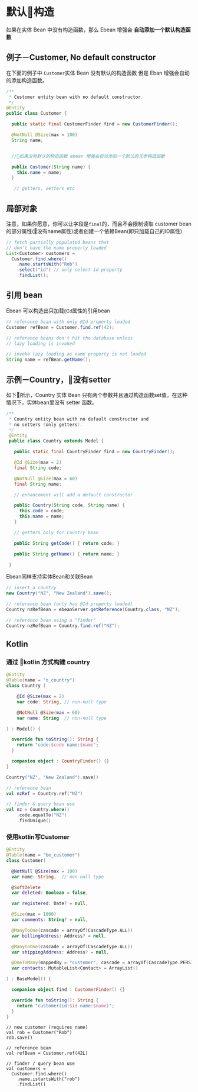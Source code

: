 # 默认构造

如果在实体 Bean 中没有构造函数，那么 Ebean 增强会 **自动添加一个默认构造函数**

## 例子－Customer, No default constructor

在下面的例子中 `Customer`实体 Bean 没有默认的构造函数 但是 Eban 增强会自动的添加构造函数。

```java
/**
 * Customer entity bean with no default constructor.
 */
@Entity
public class Customer {

  public static final CustomerFinder find = new CustomerFinder();

  @NotNull @Size(max = 100)
  String name;


  //如果没有默认的构造函数 ebean 增强会自动添加一个默认的无参构造函数

  public Customer(String name) {
    this.name = name;
  }

   // getters, setters etc
```

## 局部对象

注意，如果你愿意，你可以让字段是`final`的，而且不会限制读取 customer bean 的部分属性(没有name属性)或者创建一个依赖Bean(即只加载自己的ID属性)

```java
// fetch partially populated beans that
// don't have the name property loaded
List<Customer> customers =
  Customer.find.where()
    .name.startsWith("Rob")
    .select("id") // only select id property
    .findList();
```

## 引用 bean

Ebean 可以构造出只加载`@Id`属性的引用bean

```java
// reference bean with only @Id property loaded
Customer refBean = Customer.find.ref(42);

// reference beans don't hit the database unless
// lazy loading is invoked

// invoke lazy loading as name property is not loaded
String name = refBean.getName();
```

## 示例－Country，没有setter

如下所示，Country 实体 Bean 只有两个参数并且通过构造函数set值，在这种情况下，实体bean里没有 setter 函数。

```java
/**
 * Country entity bean with no default constructor and
 * no setters (only getters).
 */
 @Entity
 public class Country extends Model {

   public static final CountryFinder find = new CountryFinder();

   @Id @Size(max = 2)
   final String code;

   @NotNull @Size(max = 60)
   final String name;

   // enhancement will add a default constructor

   public Country(String code, String name) {
     this.code = code;
     this.name = name;
   }

   // getters only for Country bean

   public String getCode() { return code; }

   public String getName() { return name; }

 }
```

Ebean同样支持实体Bean和关联Bean

```java
// insert a country
new Country("NZ", "New Zealand").save();

// reference bean (only has @Id property loaded)
Country nzRefBean = ebeanServer.getReference(Country.class, "NZ");

// reference bean using a "finder"
Country nzRefBean = Country.find.ref("NZ");
```

## Kotlin

### 通过 kotlin 方式构建 country

```kotlin
@Entity
@Table(name = "o_country")
class Country (

    @Id @Size(max = 2)
    var code: String, // non-null type

    @NotNull @Size(max = 60)
    var name: String  // non-null type

) : Model() {

  override fun toString(): String {
    return "code:$code name:$name";
  }

  companion object : CountryFinder() {}
}
```

```kotlin
Country("NZ", "New Zealand").save()

// reference bean
val nzRef = Country.ref("NZ")

// finder & query bean use
val nz = Country.where()
    .code.equalTo("NZ")
    .findUnique()
```

### 使用kotlin写Customer

```kotlin
@Entity
@Table(name = "be_customer")
class Customer(

  @NotNull @Size(max = 100)
  var name: String,  // non-null type

  @SoftDelete
  var deleted: Boolean = false,

  var registered: Date? = null,

  @Size(max = 1000)
  var comments: String? = null,

  @ManyToOne(cascade = arrayOf(CascadeType.ALL))
  var billingAddress: Address? = null,

  @ManyToOne(cascade = arrayOf(CascadeType.ALL))
  var shippingAddress: Address? = null,

  @OneToMany(mappedBy = "customer", cascade = arrayOf(CascadeType.PERSIST))
  var contacts: MutableList<Contact> = ArrayList()

) : BaseModel() {

  companion object find : CustomerFinder() {}

  override fun toString(): String {
    return "customer(id:$id name:$name)";
  }
}
```

```
// new customer (requires name)
val rob = Customer("Rob")
rob.save()

// reference bean
val refBean = Customer.ref(42L)

// finder / query bean use
val customers =
  Customer.find.where()
    .name.istartsWith("rob")
    .findList()
```
